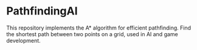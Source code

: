 # PathfindingAI
This repository implements the A* algorithm for efficient pathfinding. Find the shortest path between two points on a grid, used in AI and game development.
